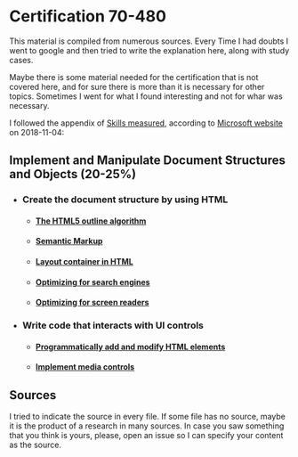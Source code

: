 # Certification 70-480

This material is compiled from numerous sources. Every Time I had doubts I went to google and then tried to write the explanation here, along with study cases.

Maybe there is some material needed for the certification that is not covered here, and for sure there is more than it is necessary for other topics. Sometimes I went for what I found interesting and not for whar was necessary.

I followed the appendix of [Skills measured](support-material/skills-measured.md), according to [Microsoft website](https://www.microsoft.com/en-us/learning/exam-70-480.aspx) on 2018-11-04:

## Implement and Manipulate Document Structures and Objects **(20-25%)**

* ### Create the document structure by using HTML

  * #### [The HTML5 outline algorithm](html5/document-structure/outline-algorithm.md)

  * #### [Semantic Markup](html5/document-structure/semantic-markup.md)

  * #### [Layout container in HTML](html5/document-structure/layout-container.md)

  * #### [Optimizing for search engines](html5/document-structure/search-engines.md)

  * #### [Optimizing for screen readers](html5/document-structure/screen-readers.md)

* ### Write code that interacts with UI controls

  * #### [Programmatically add and modify HTML elements](html5/ui-control-interaction-code/add-modify-elements.md)
  
  * #### [Implement media controls](html5/ui-control-interaction-code/implement-media-controls.md)



## Sources

I tried to indicate the source in every file. If some file has no source, maybe it is the product of a research in many sources. In case you saw something that you think is yours, please, open an issue so I can specify your content as the source.